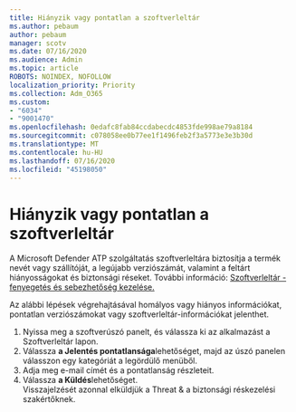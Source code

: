 ```yaml
---
title: Hiányzik vagy pontatlan a szoftverleltár
ms.author: pebaum
author: pebaum
manager: scotv
ms.date: 07/16/2020
ms.audience: Admin
ms.topic: article
ROBOTS: NOINDEX, NOFOLLOW
localization_priority: Priority
ms.collection: Adm_O365
ms.custom:
- "6034"
- "9001470"
ms.openlocfilehash: 0edafc8fab84ccdabecdc4853fde998ae79a8184
ms.sourcegitcommit: c078058ee0b77ee1f1496feb2f3a5773e3e3b30d
ms.translationtype: MT
ms.contentlocale: hu-HU
ms.lasthandoff: 07/16/2020
ms.locfileid: "45198050"
---
```

# <a name="software-inventory-is-missing-or-inaccurate"></a>Hiányzik vagy pontatlan a szoftverleltár

A Microsoft Defender ATP szolgáltatás szoftverleltára biztosítja a termék nevét vagy szállítóját, a legújabb verziószámát, valamint a feltárt hiányosságokat és biztonsági réseket. További információ: [Szoftverleltár - fenyegetés és sebezhetőség kezelése.](https://docs.microsoft.com/windows/security/threat-protection/microsoft-defender-atp/tvm-software-inventory)

Az alábbi lépések végrehajtásával homályos vagy hiányos információkat, pontatlan verziószámokat vagy szoftverleltár-információkat jelenthet.  

1. Nyissa meg a szoftverúszó panelt, és válassza ki az alkalmazást a Szoftverleltár lapon.
2. Válassza **a Jelentés pontatlansága**lehetőséget, majd az úszó panelen válasszon egy kategóriát a legördülő menüből.
3. Adja meg e-mail címét és a pontatlanság részleteit.
4. Válassza **a Küldés**lehetőséget.</br>
    Visszajelzését azonnal elküldjük a Threat & a biztonsági réskezelési szakértőknek.